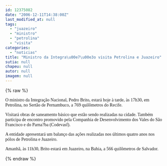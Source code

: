 ```yaml
---
id: 12375082
date: "2006-12-11T14:38:00Z"
last_modified_at: null
tags:
  - "juazeiro"
  - "ministro"
  - "petrolina"
  - "visita"
categories:
  - "noticias"
title: "Ministro da Integra\u00e7\u00e3o visita Petrolina e Juazeiro"
sutia: null
chapeu: null
autor: null
imagem: null
---
```

{% raw %}
<p><P><FONT face=Verdana>O ministro da Integração Nacional, Pedro Brito, estará hoje à tarde, às 17h30,&nbsp;em Petrolina, no Sertão de Pernambuco, a 769 quilômetros do Recife. </FONT></P></p>
<p><P><FONT face=Verdana>Visitará&nbsp;obras de saneamento básico que estão sendo realizadas na cidade. Também participa de encontro promovido pela Companhia de Desenvolvimento dos Vales do São Francisco e do Parna?ba (Codevasf).</FONT></P></p>
<p><P><FONT face=Verdana>A entidade&nbsp;</FONT><FONT face=Verdana>apresentará um balanço das ações realizadas nos últimos quatro anos nos pólos de Petrolina e Juazeiro.</FONT></P></p>
<p><P><FONT face=Verdana>Amanhã, às 11h30,&nbsp;Brito&nbsp;estará em Juazeiro, na Bahia, a 566 quilômetros de Salvador. </FONT></P> </p>
{% endraw %}